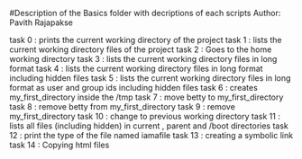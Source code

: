 #Description of the Basics folder with decriptions of each scripts
Author:  Pavith Rajapakse

task 0 : prints the current working directory of the project
task 1 : lists the current working directory files of the project
task 2 : Goes to the home working directory
task 3 : lists the current working directory files in long format
task 4 : lists the current working directory files in long format including hidden files
task 5 : lists the current working directory files in long format as user and group ids including hidden files
task 6 : creates my_first_directory inside the /tmp
task 7 : move betty to  my_first_directory
task 8 : remove betty from  my_first_directory
task 9 : remove my_first_directory
task 10 : change to previous working directory
task 11 : lists all files (including hidden) in current , parent and /boot directories
task 12 : print the type of the file named iamafile
task 13 : creating a symbolic link
task 14 : Copying html files







